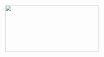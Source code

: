 <img src="https://search.pstatic.net/common/?src=http%3A%2F%2Fblogfiles.naver.net%2FMjAxODA5MjJfMTk1%2FMDAxNTM3NjAwNzE0Nzcy.OvRXbbp1VcMa8moqPLCFlp61RrTGJNeGuOj17DaD4r8g.n5VQH6iTVCnlDStPBG7z7jJXG7L1avEFdeEF1I3lHYEg.JPEG.chsgg517%2FIMG_20180922_161711.jpg&type=sc960_832" width="300" height=150>

